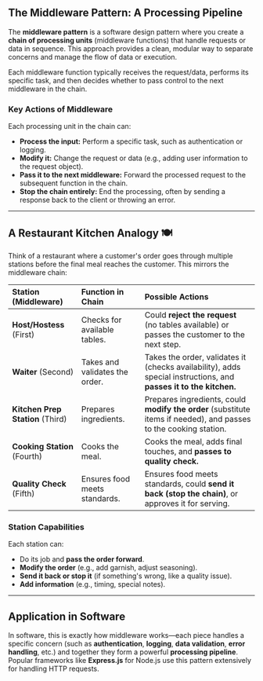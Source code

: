 ## The Middleware Pattern: A Processing Pipeline

The **middleware pattern** is a software design pattern where you create a **chain of processing units** (middleware functions) that handle requests or data in sequence. This approach provides a clean, modular way to separate concerns and manage the flow of data or execution.

Each middleware function typically receives the request/data, performs its specific task, and then decides whether to pass control to the next middleware in the chain.

### Key Actions of Middleware

Each processing unit in the chain can:

* **Process the input:** Perform a specific task, such as authentication or logging.
* **Modify it:** Change the request or data (e.g., adding user information to the request object).
* **Pass it to the next middleware:** Forward the processed request to the subsequent function in the chain.
* **Stop the chain entirely:** End the processing, often by sending a response back to the client or throwing an error.

---

## A Restaurant Kitchen Analogy 🍽️

Think of a restaurant where a customer's order goes through multiple stations before the final meal reaches the customer. This mirrors the middleware chain:

| Station (Middleware) | Function in Chain | Possible Actions |
| :--- | :--- | :--- |
| **Host/Hostess** (First) | Checks for available tables. | Could **reject the request** (no tables available) or passes the customer to the next step. |
| **Waiter** (Second) | Takes and validates the order. | Takes the order, validates it (checks availability), adds special instructions, and **passes it to the kitchen.** |
| **Kitchen Prep Station** (Third) | Prepares ingredients. | Prepares ingredients, could **modify the order** (substitute items if needed), and passes to the cooking station. |
| **Cooking Station** (Fourth) | Cooks the meal. | Cooks the meal, adds final touches, and **passes to quality check.** |
| **Quality Check** (Fifth) | Ensures food meets standards. | Ensures food meets standards, could **send it back (stop the chain)**, or approves it for serving. |

### Station Capabilities

Each station can:

* Do its job and **pass the order forward**.
* **Modify the order** (e.g., add garnish, adjust seasoning).
* **Send it back or stop it** (if something's wrong, like a quality issue).
* **Add information** (e.g., timing, special notes).

---

## Application in Software

In software, this is exactly how middleware works—each piece handles a specific concern (such as **authentication**, **logging**, **data validation**, **error handling**, etc.) and together they form a powerful **processing pipeline**. Popular frameworks like **Express.js** for Node.js use this pattern extensively for handling HTTP requests.
